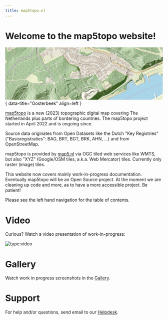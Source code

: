 ```yaml
---
title: map5topo.nl
---
```


# Welcome to the map5topo website!

![map5topo](assets/images/map5topo-oosterbeek.jpg){ data-title="Oosterbeek" align=left }

[map5topo](https://map5topo.nl) is a new (2023) topographic digital map covering The Netherlands plus
parts of bordering countries. The map5topo project started in April 2022 and is ongoing since.

Source data originates from Open Datasets like the Dutch "Key Registries" ("Basisregistraties": BAG, BRT, BGT, BRK, AHN, ...) 
and from OpenStreetMap.
               
map5topo is provided by [map5.nl](https:///map5.nl)
via OGC tiled web services like WMTS, but also "XYZ" (Google/OSM tiles, a.k.a. Web Mercator) tiles. Currently only raster (image) tiles.

This website now covers mainly work-in-progress documentation. Eventually map5topo will be an Open Source project.
At the moment we are cleaning up code and more, as to have a more accessible project. Be patient!

Please see the left hand navigation for the table of contents.

# Video

Curious? Watch a video presentation of work-in-progress:

![type:video](https://www.youtube.com/embed/S_Sp7dRDbW0)

# Gallery

Watch work in progress screenshots in the [Gallery](gallery/index.md).

# Support

For help and/or questions, send email to our [Helpdesk](mailto:support@map5.nl).
